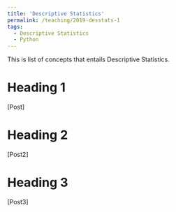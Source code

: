 ```yaml
---
title: 'Descriptive Statistics'
permalink: /teaching/2019-desstats-1
tags:
  - Descriptive Statistics
  - Python
---
```


This is list of concepts that entails Descriptive Statistics.



Heading 1
======
[Post]

Heading 2
======
[Post2]

Heading 3
======
[Post3]
